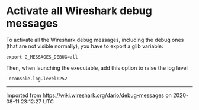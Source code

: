 # Activate all Wireshark debug messages

To activate all the Wireshark debug messages, including the debug ones (that are not visible normally), you have to export a glib variable:

    export G_MESSAGES_DEBUG=all

Then, when launching the executable, add this option to raise the log level

    -oconsole.log.level:252

---

Imported from https://wiki.wireshark.org/dario/debug-messages on 2020-08-11 23:12:27 UTC
